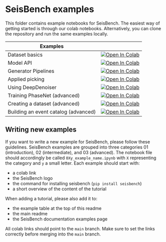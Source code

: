 # SeisBench examples

This folder contains example notebooks for SeisBench.
The easiest way of getting started is through our colab notebooks.
Alternatively, you can clone the repository and run the same examples locally.

| Examples                       |  |
|--------------------------------|---|
| Dataset basics                 | [![Open In Colab](https://colab.research.google.com/assets/colab-badge.svg)](https://colab.research.google.com/github/seisbench/seisbench/blob/main/examples/01a_dataset_basics.ipynb) |
| Model API                      | [![Open In Colab](https://colab.research.google.com/assets/colab-badge.svg)](https://colab.research.google.com/github/seisbench/seisbench/blob/main/examples/01b_model_api.ipynb) |
| Generator Pipelines            | [![Open In Colab](https://colab.research.google.com/assets/colab-badge.svg)](https://colab.research.google.com/github/seisbench/seisbench/blob/main/examples/01c_generator_pipelines.ipynb) |
| Applied picking                | [![Open In Colab](https://colab.research.google.com/assets/colab-badge.svg)](https://colab.research.google.com/github/seisbench/seisbench/blob/main/examples/02a_deploy_model_on_streams_example.ipynb) |
| Using DeepDenoiser             | [![Open In Colab](https://colab.research.google.com/assets/colab-badge.svg)](https://colab.research.google.com/github/seisbench/seisbench/blob/main/examples/02b_deep_denoiser.ipynb) |
| Training PhaseNet (advanced)   | [![Open In Colab](https://colab.research.google.com/assets/colab-badge.svg)](https://colab.research.google.com/github/seisbench/seisbench/blob/main/examples/03a_training_phasenet.ipynb) |
| Creating a dataset (advanced)  | [![Open In Colab](https://colab.research.google.com/assets/colab-badge.svg)](https://colab.research.google.com/github/seisbench/seisbench/blob/main/examples/03b_creating_a_dataset.ipynb) |
| Building an event catalog (advanced) | [![Open In Colab](https://colab.research.google.com/assets/colab-badge.svg)](https://colab.research.google.com/github/seisbench/seisbench/blob/main/examples/03c_catalog_seisbench_gamma.ipynb) |

## Writing new examples

If you want to write a new example for SeisBench, please follow these guidelines.
SeisBench examples are grouped into three categories 01 (introduction), 02 (intermediate), and 03 (advanced).
The notebook file should accordingly be called `0Xy_example_name.ipynb` with `X` representing the category and `y` a small letter.
Each example should start with:

- a colab link
- the SeisBench logo
- the command for installing seisbench (`pip install seisbench`)
- a short overview of the content of the tutorial

When adding a tutorial, please also add it to:

- the example table at the top of this readme
- the main readme
- the SeisBench documentation examples page

All colab links should point to the `main` branch.
Make sure to set the links correctly before merging into the `main` branch.
